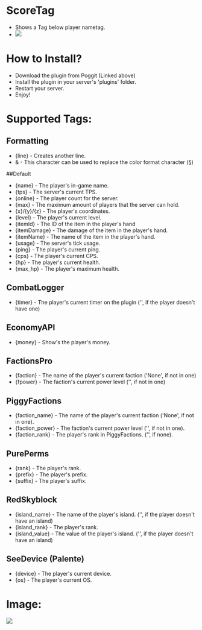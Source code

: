 # ScoreTag

* Shows a Tag below player nametag.
* [![](https://poggit.pmmp.io/shield.state/ScoreTag)](https://poggit.pmmp.io/p/ScoreTag)

# How to Install?

* Download the plugin from Poggit (Linked above)
* Install the plugin in your server's 'plugins' folder.
* Restart your server.
* Enjoy!

# Supported Tags:

## Formatting

* {line} - Creates another line.
* & - This character can be used to replace the color format character (§)

##Default

* {name} - The player's in-game name.
* {tps} - The server's current TPS.
* {online} - The player count for the server.
* {max} - The maximum amount of players that the server can hold.
* {x}/{y}/{z} - The player's coordinates.
* {level} - The player's current level. 
* {itemId} - The ID of the item in the player's hand
* {itemDamage} - The damage of the item in the player's hand.
* {itemName} - The name of the item in the player's hand.
* {usage} - The server's tick usage.
* {ping} - The player's current ping.
* {cps} - The player's current CPS.
* {hp} - The player's current health.
* {max_hp} - The player's maximum health.

## CombatLogger

* {timer} - The player's current timer on the plugin ('', if the player doesn't have one)

## EconomyAPI

* {money} - Show's the player's money.

## FactionsPro

* {faction} - The name of the player's current faction ('None', if not in one)
* {fpower} - The faction's current power level ('', if not in one)

## PiggyFactions

* {faction_name} - The name of the player's current faction ('None', if not in one).
* {faction_power} - The faction's current power level ('', if not in one).
* {faction_rank} - The player's rank in PiggyFactions. ('', if none).

## PurePerms

* {rank} - The player's rank.
* {prefix} - The player's prefix.
* {suffix} - The player's suffix.

## RedSkyblock

* {island_name} - The name of the player's island. ('', if the player doesn't have an island)
* {island_rank} - The player's rank.
* {island_value} - The value of the player's island. ('', if the player doesn't have an island)


## SeeDevice (Palente)

* {device} - The player's current device.
* {os} - The player's current OS.

# Image:


![](icon.png)
